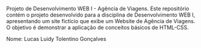 Projeto de Desenvolvimento WEB I - Agência de Viagens. Este repositório contém o projeto desenvolvido para a disciplina de Desenvolvimento WEB I, apresentando um site fictício que exibe um Website de Agência de Viagens. O objetivo é demonstrar a aplicação de conceitos básicos de HTML-CSS.

Nome: Lucas Luidy Tolentino Gonçalves